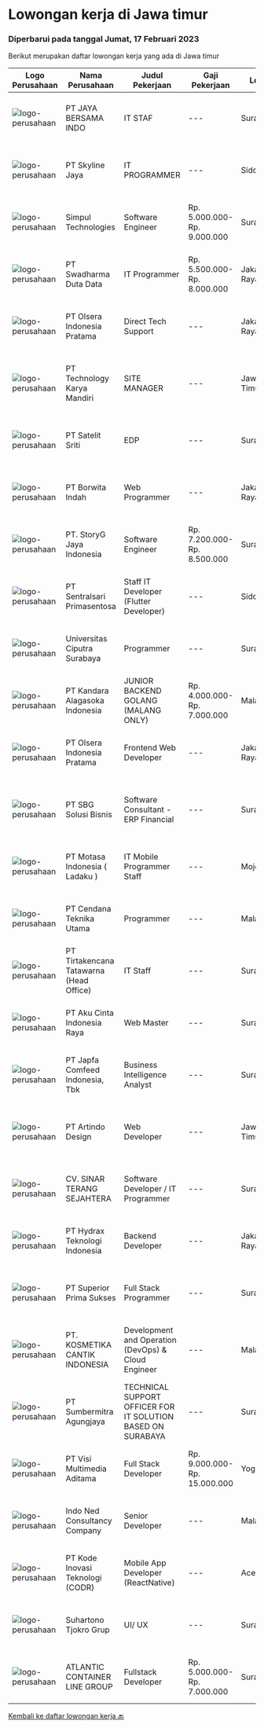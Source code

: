 
  # Lowongan kerja di Jawa timur

  ### Diperbarui pada tanggal Jumat, 17 Februari 2023

  Berikut merupakan daftar lowongan kerja yang ada di Jawa timur

  |Logo Perusahaan | Nama Perusahaan | Judul Pekerjaan | Gaji Pekerjaan | Lokasi | Deskripsi | Tanggal diunggah | Pranala |
  | -------------- | --------------- | --------------- | --------- | --------- | -------------- | ------- | ----------- |
  |![logo-perusahaan](https://i.ibb.co/sqvTCh9/112815900-stock-vector-no-image-available-icon-flat-vector.webp)|PT JAYA BERSAMA INDO|IT STAF|---|Surabaya|PERSYARATAN : D3/S1 Teknik Informatika &amp; Komputer Usia Maximal 40 tahun Menguasai dan memahami software akutansi dan hardware (jaringan, mikrotik,...|Kamis, 16 Februari 2023|https://www.jobstreet.co.id/id/job/it-staf-4227468?token=0~6ae446da-20d4-4630-8e4e-587bb24a20b3&sectionRank=1&jobId=jobstreet-id-job-4227468|
|![logo-perusahaan](https://image-service-cdn.seek.com.au/475f0f2e6396af8e6945b8716ac09cbd167d3597/ee4dce1061f3f616224767ad58cb2fc751b8d2dc)|PT Skyline Jaya|IT PROGRAMMER|---|Sidoarjo|Requirements : Age maximum 35 years old Candidate must possess at least Diploma/Bachelor’s Degree ( Information Technology, Computer or Similar ) At...|Rabu, 15 Februari 2023|https://www.jobstreet.co.id/id/job/it-programmer-4212060?token=0~6ae446da-20d4-4630-8e4e-587bb24a20b3&sectionRank=2&jobId=jobstreet-id-job-4212060|
|![logo-perusahaan](https://image-service-cdn.seek.com.au/780c7f397ccd93dde2a6b5bcd7d63889d5effbd3/ee4dce1061f3f616224767ad58cb2fc751b8d2dc)|Simpul Technologies|Software Engineer|Rp. 5.000.000-Rp. 9.000.000|Surabaya|Join our exciting Tech Team as a Full-Stack Software Engineer. Our team builds wonderful Enterprise Tech platform. You will be part of a talented...|Kamis, 16 Februari 2023|https://www.jobstreet.co.id/id/job/software-engineer-4214933?token=0~6ae446da-20d4-4630-8e4e-587bb24a20b3&sectionRank=3&jobId=jobstreet-id-job-4214933|
|![logo-perusahaan](https://image-service-cdn.seek.com.au/0f683dc67275bb803453d1e92fb7cd7b12b824b6/ee4dce1061f3f616224767ad58cb2fc751b8d2dc)|PT Swadharma Duta Data|IT Programmer|Rp. 5.500.000-Rp. 8.000.000|Jakarta Raya|Kualifikasi Pekerjaan : Pendidikan minimum D3/S1 Jurusan IT Menguasai salah satu bahasan pemograman dibawah ini : Java, C, C++, PHP, Phyton, Basic,...|Rabu, 15 Februari 2023|https://www.jobstreet.co.id/id/job/it-programmer-4225882?token=0~6ae446da-20d4-4630-8e4e-587bb24a20b3&sectionRank=4&jobId=jobstreet-id-job-4225882|
|![logo-perusahaan](https://image-service-cdn.seek.com.au/90e9bb2e5bcac40b68d491aafb34203d371349a1/ee4dce1061f3f616224767ad58cb2fc751b8d2dc)|PT Olsera Indonesia Pratama|Direct Tech Support|---|Jakarta Raya|Job Desc : Menjadi bagian dari tim After Sales Revenue untuk : Melakukan training / setup kepada pelanggan Menyelesaikan berbagai macam kendala teknis...|Rabu, 15 Februari 2023|https://www.jobstreet.co.id/id/job/direct-tech-support-4226611?token=0~6ae446da-20d4-4630-8e4e-587bb24a20b3&sectionRank=5&jobId=jobstreet-id-job-4226611|
|![logo-perusahaan](https://image-service-cdn.seek.com.au/2355f71ec5cc4115c8fa155f692b321e1b42ea1a/ee4dce1061f3f616224767ad58cb2fc751b8d2dc)|PT Technology Karya Mandiri|SITE MANAGER|---|Jawa Timur|SITE MANAGERPROJECT TELEKOMUNIKASI Persyaratan Khusus:  Pendidikan minimal SMU / SMK sederajat. Diutamakan memiliki pengalaman dalam pekerjaan proyek...|Selasa, 14 Februari 2023|https://www.jobstreet.co.id/id/job/site-manager-4225258?token=0~6ae446da-20d4-4630-8e4e-587bb24a20b3&sectionRank=6&jobId=jobstreet-id-job-4225258|
|![logo-perusahaan](https://image-service-cdn.seek.com.au/6fba6ac47508e6373a5a5cb104a6d098138769bf/ee4dce1061f3f616224767ad58cb2fc751b8d2dc)|PT Satelit Sriti|EDP|---|Surabaya|Kualifikasi: Usia Maksimal 30 tahun Pendidikan S1 Informatika / Tekhnik Komputer. Pengalaman minimal 2 tahun di bidang yang sama Menguasai Hardware...|Kamis, 16 Februari 2023|https://www.jobstreet.co.id/id/job/edp-4227132?token=0~6ae446da-20d4-4630-8e4e-587bb24a20b3&sectionRank=7&jobId=jobstreet-id-job-4227132|
|![logo-perusahaan](https://image-service-cdn.seek.com.au/6c0e89982a3d3f5d72090061cda219d848c574d9/ee4dce1061f3f616224767ad58cb2fc751b8d2dc)|PT Borwita Indah|Web Programmer|---|Jakarta Raya|Job Description :(Placement : Jakarta &amp; Sidoarjo)The ideal candidate is a creative problem solver who will work in coordination with...|Kamis, 16 Februari 2023|https://www.jobstreet.co.id/id/job/web-programmer-4215495?token=0~6ae446da-20d4-4630-8e4e-587bb24a20b3&sectionRank=8&jobId=jobstreet-id-job-4215495|
|![logo-perusahaan](https://image-service-cdn.seek.com.au/f3d6b92e9c5c8b6d1de8f6266ef8a10473776955/ee4dce1061f3f616224767ad58cb2fc751b8d2dc)|PT. StoryG Jaya Indonesia|Software Engineer|Rp. 7.200.000-Rp. 8.500.000|Surabaya|Work with developers to design algorithms and flowcharts Produce clean, efficient code based on specifications Integrate software components and...|Kamis, 16 Februari 2023|https://www.jobstreet.co.id/id/job/software-engineer-4197035?token=0~6ae446da-20d4-4630-8e4e-587bb24a20b3&sectionRank=9&jobId=jobstreet-id-job-4197035|
|![logo-perusahaan](https://image-service-cdn.seek.com.au/4c4a8d71d2f9e60716e675640cdc9b3790b9a8dc/ee4dce1061f3f616224767ad58cb2fc751b8d2dc)|PT Sentralsari Primasentosa|Staff IT Developer (Flutter Developer)|---|Sidoarjo|Usia maksimal 30 tahun D3 / S1 Teknik Informatika Memahami dan berpengalaman dalam mendevelop dengan bahasa pemrograman Dart (Flutter) Menguasai T-SQL...|Selasa, 14 Februari 2023|https://www.jobstreet.co.id/id/job/staff-it-developer-flutter-developer-4224647?token=0~6ae446da-20d4-4630-8e4e-587bb24a20b3&sectionRank=10&jobId=jobstreet-id-job-4224647|
|![logo-perusahaan](https://image-service-cdn.seek.com.au/7ff946919a920b07d54c81ee92737427aa971db5/ee4dce1061f3f616224767ad58cb2fc751b8d2dc)|Universitas Ciputra Surabaya|Programmer|---|Surabaya|Memiliki pengalaman menggunakan metode SDLC dalam pembuatan aplikasi web menggunakan PHP dengan framework Codelgniter, HTML5, CSS3, dan JQuery...|Rabu, 15 Februari 2023|https://www.jobstreet.co.id/id/job/programmer-4204449?token=0~6ae446da-20d4-4630-8e4e-587bb24a20b3&sectionRank=11&jobId=jobstreet-id-job-4204449|
|![logo-perusahaan](https://image-service-cdn.seek.com.au/49c6b71a23c107c421c8bfd57ea0491b160fff3f/ee4dce1061f3f616224767ad58cb2fc751b8d2dc)|PT Kandara Alagasoka Indonesia|JUNIOR BACKEND GOLANG (MALANG ONLY)|Rp. 4.000.000-Rp. 7.000.000|Malang|REQUIREMENT : Understand Restful API using GOLANG Familiar with and Able to use API Documentation Familiar and Able to Create Relational DB ( Mango,...|Kamis, 16 Februari 2023|https://www.jobstreet.co.id/id/job/junior-backend-golang-malang-only-4214962?token=0~6ae446da-20d4-4630-8e4e-587bb24a20b3&sectionRank=12&jobId=jobstreet-id-job-4214962|
|![logo-perusahaan](https://image-service-cdn.seek.com.au/90e9bb2e5bcac40b68d491aafb34203d371349a1/ee4dce1061f3f616224767ad58cb2fc751b8d2dc)|PT Olsera Indonesia Pratama|Frontend Web Developer|---|Jakarta Raya|Job Desc : Create responsive, detailed, and high quality UI based on VueJs/ReactJS framework, work closely with UI/UX designer and backend developer....|Kamis, 16 Februari 2023|https://www.jobstreet.co.id/id/job/frontend-web-developer-4228410?token=0~6ae446da-20d4-4630-8e4e-587bb24a20b3&sectionRank=13&jobId=jobstreet-id-job-4228410|
|![logo-perusahaan](https://image-service-cdn.seek.com.au/18831b11280873f99b46a30b3c5f76b87c1feed3/ee4dce1061f3f616224767ad58cb2fc751b8d2dc)|PT SBG Solusi Bisnis|Software Consultant - ERP Financial|---|Surabaya|Job Highlights•            Career growth and advancement•            Positive working environment•            Comprehensive employee...|Kamis, 16 Februari 2023|https://www.jobstreet.co.id/id/job/software-consultant-erp-financial-4214477?token=0~6ae446da-20d4-4630-8e4e-587bb24a20b3&sectionRank=14&jobId=jobstreet-id-job-4214477|
|![logo-perusahaan](https://image-service-cdn.seek.com.au/f21f727914f248ad77fc3d0c0b65830cc74d1b49/ee4dce1061f3f616224767ad58cb2fc751b8d2dc)|PT Motasa Indonesia ( Ladaku )|IT Mobile Programmer Staff|---|Mojokerto|Pendidikan S1 Teknik Informatika/ Teknik computer Usia maksimal 30 tahun Menguasai program flutter &amp; State Management (GetX) Memahami metode...|Selasa, 14 Februari 2023|https://www.jobstreet.co.id/id/job/it-mobile-programmer-staff-4203138?token=0~6ae446da-20d4-4630-8e4e-587bb24a20b3&sectionRank=15&jobId=jobstreet-id-job-4203138|
|![logo-perusahaan](https://image-service-cdn.seek.com.au/05c36b815efa305435d2db77e0e4e4efdb0c5e8f/ee4dce1061f3f616224767ad58cb2fc751b8d2dc)|PT Cendana Teknika Utama|Programmer|---|Malang|Kami membuka kesempatan bagi Programmer Web PHP yang ingin mempelajari aplikasi ERPKualifikasi :1.	Pengalaman membuat aplikasi web untuk aplikasi...|Rabu, 15 Februari 2023|https://www.jobstreet.co.id/id/job/programmer-4211942?token=0~6ae446da-20d4-4630-8e4e-587bb24a20b3&sectionRank=16&jobId=jobstreet-id-job-4211942|
|![logo-perusahaan](https://image-service-cdn.seek.com.au/454b279b09c2c94aad59ede07b497b02ce710fc2/ee4dce1061f3f616224767ad58cb2fc751b8d2dc)|PT Tirtakencana Tatawarna (Head Office)|IT Staff|---|Surabaya|Kualifikasi: Pendidikan minimal S1 bidang Informatika, Fresh Graduates are welcome Memiliki pengalaman kerja minimal 2 tahun di dalam pembuatan...|Minggu, 12 Februari 2023|https://www.jobstreet.co.id/id/job/it-staff-4212175?token=0~6ae446da-20d4-4630-8e4e-587bb24a20b3&sectionRank=17&jobId=jobstreet-id-job-4212175|
|![logo-perusahaan](https://image-service-cdn.seek.com.au/0eebd53f1833707950d51d6fd57164cd99df5079/ee4dce1061f3f616224767ad58cb2fc751b8d2dc)|PT Aku Cinta Indonesia Raya|Web Master|---|Surabaya|Job Description: Development of websites on a WordPress-based platform Updating and maintaining existing WordPress websites, including content...|Rabu, 15 Februari 2023|https://www.jobstreet.co.id/id/job/web-master-4225347?token=0~6ae446da-20d4-4630-8e4e-587bb24a20b3&sectionRank=18&jobId=jobstreet-id-job-4225347|
|![logo-perusahaan](https://image-service-cdn.seek.com.au/38f8288ba1c78c5f0d97f9f34cd5090959110b82/ee4dce1061f3f616224767ad58cb2fc751b8d2dc)|PT Japfa Comfeed Indonesia, Tbk|Business Intelligence Analyst|---|Surabaya|Job Description: Formulates and recommends standards for achieving maximum performance and efficiency. Participates in the planning for retirement of...|Rabu, 15 Februari 2023|https://www.jobstreet.co.id/id/job/business-intelligence-analyst-4225750?token=0~6ae446da-20d4-4630-8e4e-587bb24a20b3&sectionRank=19&jobId=jobstreet-id-job-4225750|
|![logo-perusahaan](https://image-service-cdn.seek.com.au/c2ce19d52829712cf62d4ad1fa0e8ba10cef3cab/ee4dce1061f3f616224767ad58cb2fc751b8d2dc)|PT Artindo Design|Web Developer|---|Jawa Timur|Ø Membuat aplikasi web dengan menggunakan framework LaravelØ Pernah menggunakan PHP, HTML, CSS, Bootstrap, Java ScriptØ Pernah menggunakan database...|Rabu, 15 Februari 2023|https://www.jobstreet.co.id/id/job/web-developer-4225413?token=0~6ae446da-20d4-4630-8e4e-587bb24a20b3&sectionRank=20&jobId=jobstreet-id-job-4225413|
|![logo-perusahaan](https://image-service-cdn.seek.com.au/489ebd7a941f4efa86fa9aa24d10b29ff39a8d7d/ee4dce1061f3f616224767ad58cb2fc751b8d2dc)|CV. SINAR TERANG SEJAHTERA|Software Developer / IT Programmer|---|Surabaya|Kualifikasi Pekerjaan : - Pendidikan D3/S1 Teknik Informatika (Fresh Graduate maupun yang sudah berpengalaman). - Usia maksimal 35 tahun. - Mampu...|Senin, 13 Februari 2023|https://www.jobstreet.co.id/id/job/software-developer-it-programmer-4222322?token=0~6ae446da-20d4-4630-8e4e-587bb24a20b3&sectionRank=21&jobId=jobstreet-id-job-4222322|
|![logo-perusahaan](https://image-service-cdn.seek.com.au/0915e933a3dc2ea63450989533648cf5f53ea17f/ee4dce1061f3f616224767ad58cb2fc751b8d2dc)|PT Hydrax Teknologi Indonesia|Backend Developer|---|Jakarta Raya|Hydra X provides regulatory-compliant, enterprise-ready solutions to prepare institutional clients for the future of finance. We seek to bridge the...|Kamis, 16 Februari 2023|https://www.jobstreet.co.id/id/job/backend-developer-4206220?token=0~6ae446da-20d4-4630-8e4e-587bb24a20b3&sectionRank=22&jobId=jobstreet-id-job-4206220|
|![logo-perusahaan](https://image-service-cdn.seek.com.au/c392f9cd52b6738a8feebe6fec11019006c23da0/ee4dce1061f3f616224767ad58cb2fc751b8d2dc)|PT Superior Prima Sukses|Full Stack Programmer|---|Surabaya|Develop a mobile application from set up until ready to use Frontend and backend developer Qualifications: Max. age 32 years old Bachelor degree from...|Rabu, 15 Februari 2023|https://www.jobstreet.co.id/id/job/full-stack-programmer-4226134?token=0~6ae446da-20d4-4630-8e4e-587bb24a20b3&sectionRank=23&jobId=jobstreet-id-job-4226134|
|![logo-perusahaan](https://image-service-cdn.seek.com.au/a23ed4120d2876f8be2a340ca1a6bca9fe617562/ee4dce1061f3f616224767ad58cb2fc751b8d2dc)|PT. KOSMETIKA CANTIK INDONESIA|Development and Operation (DevOps) & Cloud Engineer|---|Malang|KUALIFIKASI : Pendidikan minimal S1 / D4 jurusan sistem informasi / teknik informatika Memiliki pengalaman kerja minimal 3 tahun pada posisi...|Selasa, 14 Februari 2023|https://www.jobstreet.co.id/id/job/development-and-operation-devops-cloud-engineer-4223905?token=0~6ae446da-20d4-4630-8e4e-587bb24a20b3&sectionRank=24&jobId=jobstreet-id-job-4223905|
|![logo-perusahaan](https://image-service-cdn.seek.com.au/a811205d6be560a0bd41014784fb42bad277dd89/ee4dce1061f3f616224767ad58cb2fc751b8d2dc)|PT Sumbermitra Agungjaya|TECHNICAL SUPPORT OFFICER FOR IT SOLUTION BASED ON SURABAYA|---|Surabaya|Kandidat harus memiliki setidaknya Gelar Sarjana di Teknik (Komputer/Telekomunikasi) atau setara. Bahasa yang harus dimiliki: Bahasa Indonesia,...|Jumat, 10 Februari 2023|https://www.jobstreet.co.id/id/job/technical-support-officer-for-it-solution-based-on-surabaya-4220450?token=0~6ae446da-20d4-4630-8e4e-587bb24a20b3&sectionRank=25&jobId=jobstreet-id-job-4220450|
|![logo-perusahaan](https://image-service-cdn.seek.com.au/77d5dc00becab49233feb1de82d916f236fba28a/ee4dce1061f3f616224767ad58cb2fc751b8d2dc)|PT Visi Multimedia Aditama|Full Stack Developer|Rp. 9.000.000-Rp. 15.000.000|Yogyakarta|Responsibilities: Develop application using ReactJs and/or NextJS. Work closely with Product Leader to design and build new features and insightful...|Rabu, 15 Februari 2023|https://www.jobstreet.co.id/id/job/full-stack-developer-4204363?token=0~6ae446da-20d4-4630-8e4e-587bb24a20b3&sectionRank=26&jobId=jobstreet-id-job-4204363|
|![logo-perusahaan](https://image-service-cdn.seek.com.au/0a642188b6f444564b4e7d0e61cdd79a37cdf0fa/ee4dce1061f3f616224767ad58cb2fc751b8d2dc)|Indo Ned Consultancy Company|Senior Developer|---|Malang|About UsWe are Exp Inc and we make games for learning and development. Clients come to us us for apps, tools and interventions. Think city games, but...|Kamis, 16 Februari 2023|https://www.jobstreet.co.id/id/job/senior-developer-4227177?token=0~6ae446da-20d4-4630-8e4e-587bb24a20b3&sectionRank=27&jobId=jobstreet-id-job-4227177|
|![logo-perusahaan](https://image-service-cdn.seek.com.au/6d97a4ffe0f325e8e84b260a2064eead4009eff7/ee4dce1061f3f616224767ad58cb2fc751b8d2dc)|PT Kode Inovasi Teknologi (CODR)|Mobile App Developer (ReactNative)|---|Aceh|We are currently looking for a Yogyakarta/Jakarta-based candidate to fill in as a Front End Developer in our company, with these following...|Rabu, 15 Februari 2023|https://www.jobstreet.co.id/id/job/mobile-app-developer-reactnative-4211858?token=0~6ae446da-20d4-4630-8e4e-587bb24a20b3&sectionRank=28&jobId=jobstreet-id-job-4211858|
|![logo-perusahaan](https://image-service-cdn.seek.com.au/74c2b8b81d52a50affff55bcbc8d6017de2fb283/ee4dce1061f3f616224767ad58cb2fc751b8d2dc)|Suhartono Tjokro Grup|UI/ UX|---|Surabaya|Persyaratan : S1 Teknik Informatika Memiliki pengalaman min. 1 tahun di UI/ UX Design Berpengalaman dalam desain antarmuka, karya kreatif, dan...|Selasa, 14 Februari 2023|https://www.jobstreet.co.id/id/job/ui-ux-4223674?token=0~6ae446da-20d4-4630-8e4e-587bb24a20b3&sectionRank=29&jobId=jobstreet-id-job-4223674|
|![logo-perusahaan](https://image-service-cdn.seek.com.au/ad4adeebcc1e9ad5c24a55aa1cce2fb9feea6bd1/ee4dce1061f3f616224767ad58cb2fc751b8d2dc)|ATLANTIC CONTAINER LINE GROUP|Fullstack Developer|Rp. 5.000.000-Rp. 7.000.000|Surabaya|PT ATLANTIC CONTAINER LINI (Since 1999) is a Dynamic and International import export logistics and freight forwarding business. We require an...|Senin, 13 Februari 2023|https://www.jobstreet.co.id/id/job/fullstack-developer-4222250?token=0~6ae446da-20d4-4630-8e4e-587bb24a20b3&sectionRank=30&jobId=jobstreet-id-job-4222250|


  [Kembali ke daftar lowongan kerja 🔙](../README.md#daftar-lowongan-kerja)
  